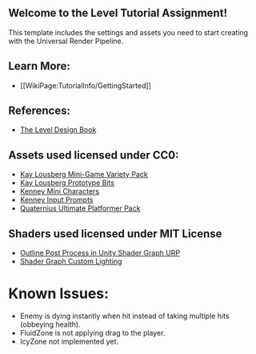 
## Welcome to the Level Tutorial Assignment!

This template includes the settings and assets you need to start creating with the Universal Render Pipeline.

## Learn More:

- [[WikiPage:TutorialInfo/GettingStarted]]

## References:

- [The Level Design Book](https://book.leveldesignbook.com/)

## Assets used licensed under CC0:

- [Kay Lousberg Mini-Game Variety Pack](https://kaylousberg.itch.io/kay-kit-mini-game-variety-pack)
- [Kay Lousberg Prototype Bits](https://kaylousberg.itch.io/prototype-bits)
- [Kenney Mini Characters](https://www.kenney.nl/assets/mini-characters-1)
- [Kenney Input Prompts](https://kenney.nl/assets/input-prompts)
- [Quaternius Ultimate Platformer Pack](https://quaternius.itch.io/ultimate-platformer-pack)

## Shaders used licensed under MIT License

- [Outline Post Process in Unity Shader Graph URP](https://github.com/daniel-ilett/shaders-fullscreen-outlines)
- [Shader Graph Custom Lighting](https://github.com/Cyanilux/URP_ShaderGraphCustomLighting)


# Known Issues:

- Enemy is dying instantly when hit instead of taking multiple hits (obbeying health).
- FluidZone is not applying drag to the player.
- IcyZone not implemented yet.